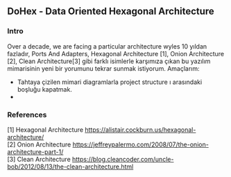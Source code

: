## DoHex - Data Oriented Hexagonal Architecture 

### Intro

Over a decade, we are facing a particular architecture wyles
10 yıldan fazladır, Ports And Adapters, Hexagonal Architecture [1], Onion Architecture [2], Clean Architecture[3] gibi farklı isimlerle karşımıza çıkan bu yazılım mimarisinin yeni bir yorumunu tekrar sunmak istiyorum.
Amaçlarım:
* Tahtaya çizilen mimari diagramlarla project structure ı arasındaki boşluğu kapatmak.
* 
  

### References
[1] Hexagonal Architecture https://alistair.cockburn.us/hexagonal-architecture/  
[2] Onion Architecture https://jeffreypalermo.com/2008/07/the-onion-architecture-part-1/  
[3] Clean Architecture https://blog.cleancoder.com/uncle-bob/2012/08/13/the-clean-architecture.html  
<!--stackedit_data:
eyJoaXN0b3J5IjpbLTI0Njk2MTM0NywtODUyMDk1MzA0LDcwOT
k4NjIyNiwzMjY0MTgxMSwtNzI4ODUzMTAxLC0zODAxNDI4NTFd
fQ==
-->